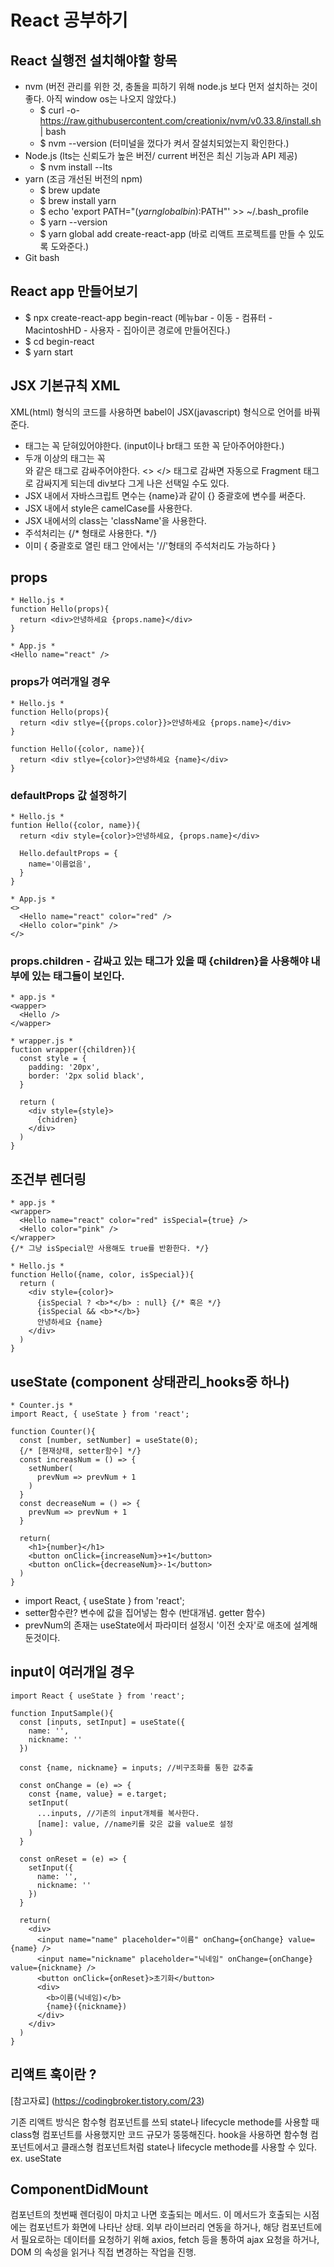 # React 공부하기
## React 실행전 설치해야할 항목
- nvm (버전 관리를 위한 것, 충돌을 피하기 위해 node.js 보다 먼저 설치하는 것이 좋다. 아직 window os는 나오지 않았다.)
  - $ curl -o- https://raw.githubusercontent.com/creationix/nvm/v0.33.8/install.sh | bash
  - $ nvm --version (터미널을 껐다가 켜서 잘설치되었는지 확인한다.)
- Node.js (lts는 신뢰도가 높은 버전/ current 버전은 최신 기능과 API 제공)
  - $ nvm install --lts
- yarn (조금 개선된 버전의 npm)
  - $ brew update
  - $ brew install yarn 
  - $ echo 'export PATH="$(yarn global bin):$PATH"' >> ~/.bash_profile
  - $ yarn --version
  - $ yarn global add create-react-app (바로 리액트 프로젝트를 만들 수 있도록 도와준다.)
- Git bash

## React app 만들어보기
- $ npx create-react-app begin-react (메뉴bar - 이동 - 컴퓨터 - MacintoshHD - 사용자 - 집아이콘 경로에 만들어진다.)
- $ cd begin-react
- $ yarn start

## JSX 기본규칙 XML
XML(html) 형식의 코드를 사용하면 babel이 JSX(javascript) 형식으로 언어를 바꿔준다. 
- 태그는 꼭 닫혀있어야한다. (input이나 br태그 또한 꼭 닫아주어야한다.)
- 두개 이상의 태그는 꼭 <div></div>와 같은 태그로 감싸주어야한다. <> </> 태그로 감싸면 자동으로 Fragment 태그로 감싸지게 되는데 div보다 그게 나은 선택일 수도 있다.
- JSX 내에서 자바스크립트 면수는 {name}과 같이 {} 중괄호에 변수를 써준다. 
- JSX 내에서 style은 camelCase를 사용한다.
- JSX 내에서의 class는 'className'을 사용한다.
- 주석처리는 {/* 형태로 사용한다. */}
- 이미 { 중괄호로 열린 태그 안에서는 '//'형태의 주석처리도 가능하다 }

## props
```
* Hello.js *
function Hello(props){
  return <div>안녕하세요 {props.name}</div>
}

* App.js *
<Hello name="react" />
```
### props가 여러개일 경우
```
* Hello.js *
function Hello(props){
  return <div stlye={{props.color}}>안녕하세요 {props.name}</div>
}

function Hello({color, name}){
  return <div stlye={color}>안녕하세요 {name}</div>
}
```
### defaultProps 값 설정하기
```
* Hello.js *
funtion Hello({color, name}){
  return <div style={color}>안녕하세요, {props.name}</div>
  
  Hello.defaultProps = {
    name='이름없음',
  }
}

* App.js *
<>
  <Hello name="react" color="red" />
  <Hello color="pink" />
</>
```

### props.children - 감싸고 있는 태그가 있을 때 {children}을 사용해야 내부에 있는 태그들이 보인다.
```
* app.js *
<wapper>
  <Hello />
</wapper>

* wrapper.js *
fuction wrapper({children}){
  const style = {
    padding: '20px',
    border: '2px solid black',
  }
  
  return (
    <div style={style}>
      {chidren}
    </div>
  )
}
```
## 조건부 렌더링
```
* app.js *
<wrapper>
  <Hello name="react" color="red" isSpecial={true} />
  <Hello color="pink" />
</wrapper>
{/* 그냥 isSpecial만 사용해도 true를 반환한다. */}

* Hello.js *
function Hello({name, color, isSpecial}){
  return (
    <div style={color}>
      {isSpecial ? <b>*</b> : null} {/* 혹은 */}
      {isSpecial && <b>*</b>}
      안녕하세요 {name}
    </div>
  )
}
```
## useState (component 상태관리_hooks중 하나)
```
* Counter.js *
import React, { useState } from 'react';

function Counter(){
  const [number, setNumber] = useState(0);
  {/* [현재상태, setter함수] */}
  const increasNum = () => {
    setNumber(
      prevNum => prevNum + 1
    )
  }
  const decreaseNum = () => {
    prevNum => prevNum + 1
  }

  return(
    <h1>{number}</h1>
    <button onClick={increaseNum}>+1</button>
    <button onClick={decreaseNum}>-1</button>
  )
}
```
- import React, { useState } from 'react';
- setter함수란? 변수에 값을 집어넣는 함수 (반대개념. getter 함수)
- prevNum의 존재는 useState에서 파라미터 설정시 '이전 숫자'로 애초에 설계해둔것이다.
## input이 여러개일 경우
```
import React { useState } from 'react';

function InputSample(){
  const [inputs, setInput] = useState({
    name: '',
    nickname: ''
  })
  
  const {name, nickname} = inputs; //비구조화를 통한 값추출
  
  const onChange = (e) => {
    const {name, value} = e.target;
    setInput(
      ...inputs, //기존의 input개체를 복사한다.
      [name]: value, //name키를 갖은 값을 value로 설정
    )
  }
  
  const onReset = (e) => {
    setInput({
      name: '',
      nickname: ''
    })
  }

  return(
    <div>
      <input name="name" placeholder="이름" onChang={onChange} value={name} />
      <input name="nickname" placeholder="닉네임" onChange={onChange} value={nickname} />
      <button onClick={onReset}>초기화</button>
      <div>
        <b>이름(닉네임)</b>
        {name}({nickname})
      </div>
    </div>
  )
}
```
## 리액트 훅이란 ? 
[참고자료] (https://codingbroker.tistory.com/23)

기존 리액트 방식은 함수형 컴포넌트를 쓰되 state나 lifecycle methode를 사용할 때 class형 컴포넌트를 사용했지만 코드 규모가 뚱뚱해진다.
hook을 사용하면 함수형 컴포넌트에서고 클래스형 컴포넌트처럼 state나 lifecycle methode를 사용할 수 있다.
ex. useState

## ComponentDidMount

컴포넌트의 첫번째 렌더링이 마치고 나면 호출되는 메서드. 이 메서드가 호출되는 시점에는 컴포넌트가 화면에 나타난 상태. 외부 라이브러리 연동을 하거나, 해당 컴포넌트에서 필요로하는 데이터를 요청하기 위해 axios, fetch 등을 통하여 ajax 요청을 하거나, DOM 의 속성을 읽거나 직접 변경하는 작업을 진행.
